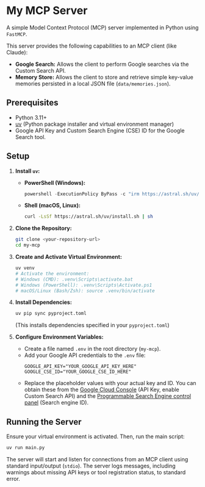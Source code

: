 # My MCP Server

A simple Model Context Protocol (MCP) server implemented in Python using `FastMCP`.

This server provides the following capabilities to an MCP client (like Claude):
*   **Google Search:** Allows the client to perform Google searches via the Custom Search API.
*   **Memory Store:** Allows the client to store and retrieve simple key-value memories persisted in a local JSON file (`data/memories.json`).

## Prerequisites

*   Python 3.11+
*   [uv](https://github.com/astral-sh/uv) (Python package installer and virtual environment manager)
*   Google API Key and Custom Search Engine (CSE) ID for the Google Search tool.

## Setup

1.  **Install `uv`:**
    *   **PowerShell (Windows):**
        ```powershell
        powershell -ExecutionPolicy ByPass -c "irm https://astral.sh/uv/install.ps1 | iex"
        ```
    *   **Shell (macOS, Linux):**
        ```bash
        curl -LsSf https://astral.sh/uv/install.sh | sh
        ```

2.  **Clone the Repository:**
    ```bash
    git clone <your-repository-url>
    cd my-mcp
    ```

3.  **Create and Activate Virtual Environment:**
    ```bash
    uv venv
    # Activate the environment:
    # Windows (CMD): .venv\Scripts\activate.bat
    # Windows (PowerShell): .venv\Scripts\Activate.ps1
    # macOS/Linux (Bash/Zsh): source .venv/bin/activate
    ```

4.  **Install Dependencies:**
    ```bash
    uv pip sync pyproject.toml
    ```
    (This installs dependencies specified in your `pyproject.toml`)

5.  **Configure Environment Variables:**
    *   Create a file named `.env` in the root directory (`my-mcp`).
    *   Add your Google API credentials to the `.env` file:
        ```env
        GOOGLE_API_KEY="YOUR_GOOGLE_API_KEY_HERE"
        GOOGLE_CSE_ID="YOUR_GOOGLE_CSE_ID_HERE"
        ```
    *   Replace the placeholder values with your actual key and ID. You can obtain these from the [Google Cloud Console](https://console.cloud.google.com/) (API Key, enable Custom Search API) and the [Programmable Search Engine control panel](https://programmablesearchengine.google.com/controlpanel/all) (Search engine ID).

## Running the Server

Ensure your virtual environment is activated. Then, run the main script:

```bash
uv run main.py
```

The server will start and listen for connections from an MCP client using standard input/output (`stdio`). The server logs messages, including warnings about missing API keys or tool registration status, to standard error.